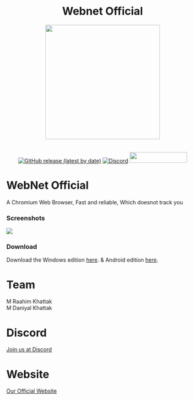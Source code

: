 <h1 align="center">Webnet Official</h1>
<p align="center">
<img src="https://imgur.com/N8gFgep.png" style="display: block;margin-left: auto;margin-right: auto;" data-canonical-src="https://imgur.com/N8gFgep.png" width="300" height="300" align="center"/><br><br>
<a href="https://github.com/Web-Net-Official/web-net-official.github.io/releases/latest"><img alt="GitHub release (latest by date)" src="https://img.shields.io/github/v/release/Web-Net-Official/web-net-official.github.io?color=tuquoise&label=LATEST&logo=github&logoColor=white&style=for-the-badge"></a>&nbsp;<a href="https://discord.gg/DMSPhvK"><img alt="Discord" src="https://img.shields.io/discord/418790039514775554?color=%237289DA&label=discord&logo=Discord&logoColor=white&style=for-the-badge"></a>
<a href="https://github.com/Web-Net-Official/web-net-official.github.io/releases/latest"><img src="https://img.shields.io/github/downloads/Web-Net-Official/web-net-official.github.io/total.svg?style=flat-square" width="150" height="28"></a></p>
  
# WebNet Official

A Chromium Web Browser, Fast and reliable, Which doesnot track you

### Screenshots

<img src="https://web-net.ml/download/images/imageedit_7_4114612147.png"/>

### Download

Download the Windows edition [here](https://github.com/Web-Net-Official/web-net-official.github.io/releases/latest/download/file.rar). & Android edition [here](https://web-net.ml/download/webnetofficial.apk).

# Team

M Raahim Khattak<br>
M Daniyal Khattak<br>

# Discord

<a href="https://discord.gg/DMSPhvK">Join us at Discord</a>

# Website

<a href="https://web-net.ml">Our Official Website</a>

